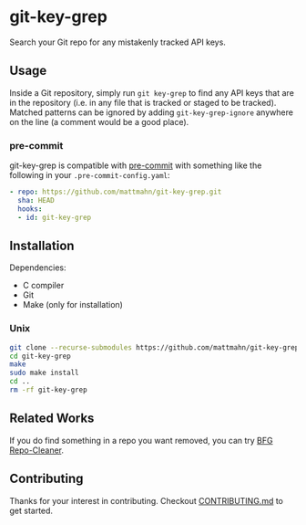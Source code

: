 # git-key-grep

Search your Git repo for any mistakenly tracked API keys.


## Usage

Inside a Git repository, simply run `git key-grep` to find any API keys that
are in the repository (i.e. in any file that is tracked or staged to be
tracked). Matched patterns can be ignored by adding `git-key-grep-ignore`
anywhere on the line (a comment would be a good place).

### pre-commit

git-key-grep is compatible with [pre-commit][] with something like the
following in your `.pre-commit-config.yaml`:
```yaml
- repo: https://github.com/mattmahn/git-key-grep.git
  sha: HEAD
  hooks:
  - id: git-key-grep
```


## Installation

Dependencies:
- C compiler
- Git
- Make (only for installation)

### Unix

```sh
git clone --recurse-submodules https://github.com/mattmahn/git-key-grep.git
cd git-key-grep
make
sudo make install
cd ..
rm -rf git-key-grep
```


## Related Works

If you do find something in a repo you want removed, you can try [BFG
Repo-Cleaner][bfg].


## Contributing

Thanks for your interest in contributing. Checkout
[CONTRIBUTING.md](./CONTRIBUTING.md) to get started.


[bfg]: https://rtyley.github.io/bfg-repo-cleaner/
[pre-commit]: http://pre-commit.com

